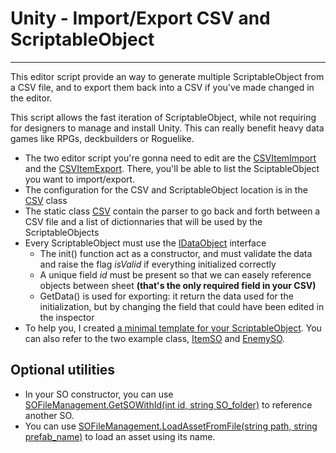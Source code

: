 # Unity - Import/Export CSV and ScriptableObject
---
This editor script provide an way to generate multiple ScriptableObject from a CSV file, and to export them back into a CSV if you've made changed in the editor.

This script allows the fast iteration of ScriptableObject, while not requiring for designers to manage and install Unity. This can really benefit heavy data games like RPGs, deckbuilders or Roguelike.

- The two editor script you're gonna need to edit are the [CSVItemImport](Assets/Editor/CSVItemImport.cs) and the [CSVItemExport](Assets/Editor/CSVItemExport.cs). There, you'll be able to list the SciptableObject you want to import/export.
- The configuration for the CSV and ScriptableObject location is in the [CSV](Assets/SCRIPT/UTILS/CSV.cs) class
- The static class [CSV](Assets/SCRIPT/UTILS/CSV.cs) contain the parser to go back and forth between a CSV file and a list of dictionnaries that will be used by the ScriptableObjects
- Every ScriptableObject must use the [IDataObject](<Assets\SCRIPT\DATA\#01-SO_CLASS\Interface\IDataObject.cs>) interface
	- The init() function act as a constructor, and must validate the data and raise the flag *isValid* if everything initialized correctly
	- A unique field *id* must be present so that we can easely reference objects between sheet **(that's the only required field in your CSV)**
	- GetData() is used for exporting: it return the data used for the initialization, but by changing the field that could have been edited in the inspector
- To help you, I created [a minimal template for your ScriptableObject](<Assets\SCRIPT\DATA\01-SO_CLASS\MinimalSO.cs>). You can also refer to the two example class, [ItemSO](<Assets\SCRIPT\DATA\01-SO_CLASS\ItemSO.cs>) and [EnemySO](<Assets\SCRIPT\DATA\01-SO_CLASS\EnemySO.cs>).

## Optional utilities
- In your SO constructor, you can use [SOFileManagement.GetSOWithId<ItemSO>(int id, string SO_folder)](Assets\Editor\UtilsSO\SOFileManagement.cs) to reference another SO.
- You can use [SOFileManagement.LoadAssetFromFile<T>(string path, string prefab_name)](Assets\Editor\UtilsSO\SOFileManagement.cs) to load an asset using its name.